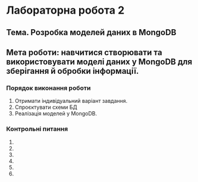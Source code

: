 # **Лабораторна робота 2**

## **Тема**. Розробка моделей даних в MongoDB

## **Мета роботи**: навчитися створювати та використовувати моделі даних у MongoDB для зберігання й обробки інформації.

### Порядок виконання роботи

1. Отримати індивідуальний варіант завдання.
2. Спроєктувати схеми БД
3. Реалізація моделей у MongoDB.


### Контрольні питання

1. 
2. 
3. 
4. 
5. 
6. 



